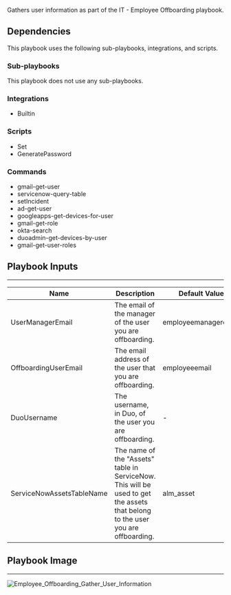 Gathers user information as part of the IT - Employee Offboarding playbook.

## Dependencies
This playbook uses the following sub-playbooks, integrations, and scripts.

### Sub-playbooks
This playbook does not use any sub-playbooks.

### Integrations
* Builtin

### Scripts
* Set
* GeneratePassword

### Commands
* gmail-get-user
* servicenow-query-table
* setIncident
* ad-get-user
* googleapps-get-devices-for-user
* gmail-get-role
* okta-search
* duoadmin-get-devices-by-user
* gmail-get-user-roles

## Playbook Inputs
---

| **Name** | **Description** | **Default Value** | **Source** | **Required** |
| --- | --- | --- | --- | --- |
| UserManagerEmail | The email of the manager of the user you are offboarding. | employeemanageremail | incident | Optional |
| OffboardingUserEmail | The email address of the user that you are offboarding. | employeeemail | incident | Required |
| DuoUsername | The username, in Duo, of the user you are offboarding. | - | - | Optional |
| ServiceNowAssetsTableName | The name of the "Assets" table in ServiceNow. This will be used to get the assets that belong to the user you are offboarding. | alm_asset | - | Optional |

## Playbook Image
---
![Employee_Offboarding_Gather_User_Information](../../doc_files/Employee_Offboarding_Gather_User_Information.png/n)

